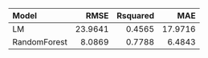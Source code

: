 |Model        |    RMSE| Rsquared|     MAE|
|:------------|-------:|--------:|-------:|
|LM           | 23.9641|   0.4565| 17.9716|
|RandomForest |  8.0869|   0.7788|  6.4843|
